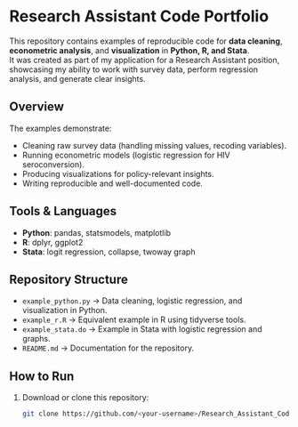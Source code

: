# Research Assistant Code Portfolio

This repository contains examples of reproducible code for **data cleaning**, **econometric analysis**, and **visualization** in **Python, R, and Stata**.  
It was created as part of my application for a Research Assistant position, showcasing my ability to work with survey data, perform regression analysis, and generate clear insights.

## Overview
The examples demonstrate:
- Cleaning raw survey data (handling missing values, recoding variables).
- Running econometric models (logistic regression for HIV seroconversion).
- Producing visualizations for policy-relevant insights.
- Writing reproducible and well-documented code.

## Tools & Languages
- **Python**: pandas, statsmodels, matplotlib  
- **R**: dplyr, ggplot2  
- **Stata**: logit regression, collapse, twoway graph  

## Repository Structure
- `example_python.py` → Data cleaning, logistic regression, and visualization in Python.  
- `example_r.R` → Equivalent example in R using tidyverse tools.  
- `example_stata.do` → Example in Stata with logistic regression and graphs.  
- `README.md` → Documentation for the repository.  

## How to Run
1. Download or clone this repository:
   ```bash
   git clone https://github.com/<your-username>/Research_Assistant_CodePortfolio.git
